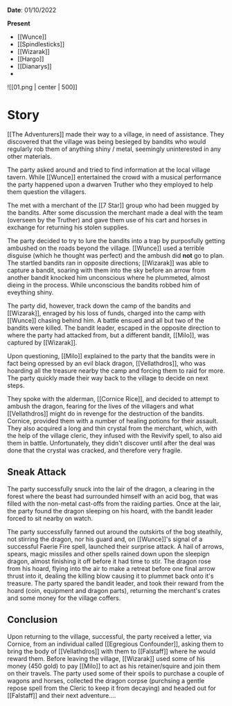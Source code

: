 **Date**: 01/10/2022

**Present**
* [[Wunce]]
* [[Spindlesticks]]
* [[Wizarak]]
* [[Hargo]]
* [[Dianarys]]
* 

![[01.png | center | 500]]
# Story

[[The Adventurers]] made their way to a village,  in need of assistance. They discovered that the village was being besieged by bandits who would regularly rob them of anything shiny / metal, seemingly uninterested in any other materials.

The party asked around and tried to find information at the local village tavern. While [[Wunce]] entertained the crowd with a musical performance the party happened upon a dwarven Truther who they employed to help them question the villagers.

The met with a merchant of the [[7 Star]] group who had been mugged by the bandits. After some discussion the merchant made a deal with the team (overseen by the Truther) and gave them use of his cart and horses in exchange for returning his stolen supplies.

The party decided to try to lure the bandits into a trap by purposfully getting ambushed on the roads beyond the village. [[Wunce]] used a terrible disguise (which he thought was perfect) and the ambush did **not** go to plan. The startled bandits ran in opposite directions; [[Wizarak]] was able to capture a bandit, soaring with them into the sky before an arrow from another bandit knocked him unconscious where he plummeted, almost dieing in the process. While unconscious the bandits robbed him of eveything shiny.

The party did, however, track down the camp of the bandits and [[Wizarak]], enraged by his loss of funds, charged into the camp with [[Wunce]] chasing behind him. A battle ensued and all but two  of the bandits were killed. The bandit leader, escaped in the opposite direction to where the party had attacked from, but a different bandit, [[Milo]], was captured by [[Wizarak]]. 

Upon questioning, [[Milo]] explained to the party that the bandits were in fact being opressed by an evil black dragon, [[Vellathdros]], who was hoarding all the treasure nearby the camp and forcing them to raid for more. The party quickly made their way back to the village to decide on next steps.

They spoke with the alderman, [[Cornice Rice]], and decided to attempt to ambush the dragon, fearing for the lives of the villagers and what [[Vellathdros]] might do in revenge for the destruction of the bandits. Cornice, provided them with a number of healing potions for their assault. They also acquired a long and thin crystal from the merchant, which, with the help of the village cleric, they infused with the Revivify spell, to also aid them in battle. Unfortunately, they didn't discover until after the deal was done that the crystal was cracked, and therefore very fragile.

## Sneak Attack

The party successfully snuck into the lair of the dragon, a clearing in the forest where the beast had surrounded himself with an acid bog, that was filled with the non-metal cast-offs from the raiding parties. Once at the lair, the party found the dragon sleeping on his hoard, with the bandit leader forced to sit nearby on watch. 

The party successfully fanned out around the outskirts of the bog steathily, not stirring the dragon, nor his guard and, on [[Wunce]]'s signal of a successful Faerie Fire spell, launched their surprise attack. A hail of arrows, spears, magic missiles and other spells rained down upon the sleepign dragon, almost finishing it off before it had time to stir. The dragon rose from his hoard, flying into the air to make a retreat before one final arrow thrust into it, dealing the killing blow causing it to plummet back onto it's treasure. The party spared the bandit leader, and took their reward from the hoard (coin, equipment and dragon parts), returning the merchant's crates and some money for the village coffers. 

## Conclusion

Upon returning to the village, successful, the party received a letter, via Cornice, from an individual called [[Egregious Confounder]], asking them to bring the body of [[Vellathdros]] with them to [[Falstaff]] where he would reward them. Before leaving the village, [[Wizarak]] used some of his money (450 gold) to pay [[Milo]] to act as his retainer/squire and join them on their travels. The party used some of their spoils to purchase a couple of wagons and horses, collected the dragon corpse (purchsing a gentle repose spell from the Cleric to keep it from decaying) and headed out for [[Falstaff]] and their next adventure....